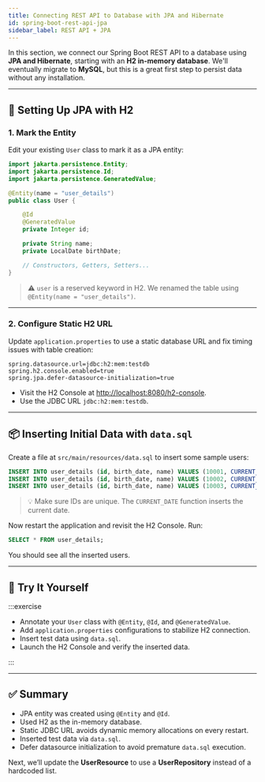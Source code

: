 ```yaml
---
title: Connecting REST API to Database with JPA and Hibernate
id: spring-boot-rest-api-jpa
sidebar_label: REST API + JPA
---
```


In this section, we connect our Spring Boot REST API to a database using **JPA
and Hibernate**, starting with an **H2 in-memory database**. We'll eventually
migrate to **MySQL**, but this is a great first step to persist data without any
installation.

---

## 🧱 Setting Up JPA with H2

### 1. Mark the Entity

Edit your existing `User` class to mark it as a JPA entity:

```java
import jakarta.persistence.Entity;
import jakarta.persistence.Id;
import jakarta.persistence.GeneratedValue;

@Entity(name = "user_details")
public class User {

    @Id
    @GeneratedValue
    private Integer id;

    private String name;
    private LocalDate birthDate;

    // Constructors, Getters, Setters...
}
```

> ⚠️ `user` is a reserved keyword in H2. We renamed the table using
> `@Entity(name = "user_details")`.

---

### 2. Configure Static H2 URL

Update `application.properties` to use a static database URL and fix timing
issues with table creation:

```properties
spring.datasource.url=jdbc:h2:mem:testdb
spring.h2.console.enabled=true
spring.jpa.defer-datasource-initialization=true
```

- Visit the H2 Console at
  [http://localhost:8080/h2-console](http://localhost:8080/h2-console).
- Use the JDBC URL `jdbc:h2:mem:testdb`.

---

## 📦 Inserting Initial Data with `data.sql`

Create a file at `src/main/resources/data.sql` to insert some sample users:

```sql
INSERT INTO user_details (id, birth_date, name) VALUES (10001, CURRENT_DATE, 'Ranga');
INSERT INTO user_details (id, birth_date, name) VALUES (10002, CURRENT_DATE, 'Ravi');
INSERT INTO user_details (id, birth_date, name) VALUES (10003, CURRENT_DATE, 'Sathish');
```

> 💡 Make sure IDs are unique. The `CURRENT_DATE` function inserts the current
> date.

Now restart the application and revisit the H2 Console. Run:

```sql
SELECT * FROM user_details;
```

You should see all the inserted users.

---

## 🧪 Try It Yourself

:::exercise

- Annotate your `User` class with `@Entity`, `@Id`, and `@GeneratedValue`.
- Add `application.properties` configurations to stabilize H2 connection.
- Insert test data using `data.sql`.
- Launch the H2 Console and verify the inserted data.

:::

---

## ✅ Summary

- JPA entity was created using `@Entity` and `@Id`.
- Used H2 as the in-memory database.
- Static JDBC URL avoids dynamic memory allocations on every restart.
- Inserted test data via `data.sql`.
- Defer datasource initialization to avoid premature `data.sql` execution.

Next, we’ll update the **UserResource** to use a **UserRepository** instead of a
hardcoded list.
